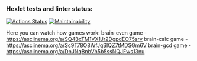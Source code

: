 ### Hexlet tests and linter status:
[![Actions Status](https://github.com/gonpaul/frontend-project-80/actions/workflows/hexlet-check.yml/badge.svg)](https://github.com/gonpaul/frontend-project-80/actions)
[![Maintainability](https://api.codeclimate.com/v1/badges/7deea9d793410d676c7a/maintainability)](https://codeclimate.com/github/gonpaul/frontend-project-80/maintainability)
  
Here you can watch how games work: 
brain-even game - https://asciinema.org/a/SQ4BxTM1VX1Jr2DgpdEO75srv
brain-calc game - https://asciinema.org/a/Sc9T78O8WfJqSIQZ7tMDSGm6V 
brain-gcd game - https://asciinema.org/a/DnJNqBnbVh5b5ssNQJFws13nu 